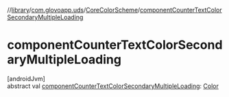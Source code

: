 //[library](../../../index.md)/[com.glovoapp.uds](../index.md)/[CoreColorScheme](index.md)/[componentCounterTextColorSecondaryMultipleLoading](component-counter-text-color-secondary-multiple-loading.md)

# componentCounterTextColorSecondaryMultipleLoading

[androidJvm]\
abstract val [componentCounterTextColorSecondaryMultipleLoading](component-counter-text-color-secondary-multiple-loading.md): [Color](https://developer.android.com/reference/kotlin/androidx/compose/ui/graphics/Color.html)
